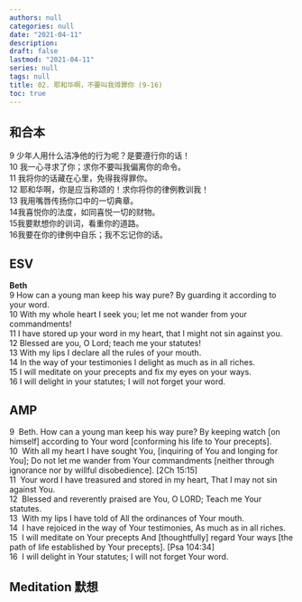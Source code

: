 ```yaml
---
authors: null
categories: null
date: "2021-04-11"
description: 
draft: false
lastmod: "2021-04-11"
series: null
tags: null
title: 02. 耶和华啊，不要叫我得罪你 (9-16)
toc: true
---
```



<!--more-->
## 和合本
9 少年人用什么洁净他的行为呢？是要遵行你的话！  
10 我一心寻求了你；求你不要叫我偏离你的命令。  
11 我将你的话藏在心里，免得我得罪你。  
12 耶和华啊，你是应当称颂的！求你将你的律例教训我！  
13 我用嘴唇传扬你口中的一切典章。  
14我喜悦你的法度，如同喜悦一切的财物。  
15我要默想你的训词，看重你的道路。  
16我要在你的律例中自乐；我不忘记你的话。  


## ESV
**Beth**  
9 How can a young man keep his way pure? By guarding it according to your word.  
10 With my whole heart I seek you; let me not wander from your commandments!  
11 I have stored up your word in my heart, that I might not sin against you.  
12 Blessed are you, O Lord; teach me your statutes!  
13 With my lips I declare all the rules of your mouth.  
14 In the way of your testimonies I delight as much as in all riches.  
15 I will meditate on your precepts and fix my eyes on your ways.  
16 I will delight in your statutes; I will not forget your word.  


## AMP
9  Beth. How can a young man keep his way pure? By keeping watch [on himself] according to Your word [conforming his life to Your precepts].   
10  With all my heart I have sought You, [inquiring of You and longing for You]; Do not let me wander from Your commandments [neither through ignorance nor by willful disobedience]. [2Ch 15:15]   
11  Your word I have treasured and stored in my heart, That I may not sin against You.   
12  Blessed and reverently praised are You, O LORD; Teach me Your statutes.   
13  With my lips I have told of All the ordinances of Your mouth.   
14  I have rejoiced in the way of Your testimonies, As much as in all riches.   
15  I will meditate on Your precepts And [thoughtfully] regard Your ways [the path of life established by Your precepts]. [Psa 104:34]   
16  I will delight in Your statutes; I will not forget Your word.   

## Meditation 默想
